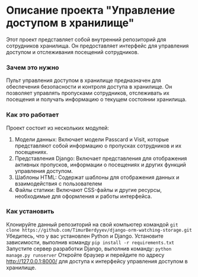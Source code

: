 # Описание проекта "Управление доступом в хранилище"
Этот проект представляет собой внутренний репозиторий для сотрудников хранилища. Он предоставляет интерфейс для управления доступом и отслеживания посещений сотрудников.

### Зачем это нужно
Пульт управления доступом в хранилище предназначен для обеспечения безопасности и контроля доступа в хранилище. Он позволяет управлять пропусками сотрудников, отслеживать их посещения и получать информацию о текущем состоянии хранилища.
### Как это работает
Проект состоит из нескольких модулей:
1. Модели данных: Включает модели Passcard и Visit, которые представляют собой информацию о пропусках сотрудников и их посещениях.
2. Представления Django: Включает представления для отображения активных пропусков, информации о посещениях и других функций управления доступом.
3. Шаблоны HTML: Содержат шаблоны для отображения данных и взаимодействия с пользователем
4. Файлы статики: Включают CSS-файлы и другие ресурсы, необходимые для оформления и работы интерфейса.
### Как установить
Клонируйте данный репозиторий на свой компьютер командой `git clone https://github.com/TimurBerdyyev/django-orm-watching-storage.git`
Убедитесь, что у вас установлен Python и Django.
Установите зависимости, выполнив команду `pip install -r requirements.txt`
Запустите сервер разработки Django, выполнив команду: `python manage.py runserver`
Откройте браузер и перейдите по адресу http://127.0.0.1:8000/ для доступа к интерфейсу управления доступом в хранилище.

